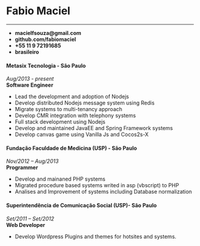 Fabio Maciel
==============

--------------
* __macielfsouza@gmail.com__
* __github.com/fabiomaciel__
* __+55 11 9 72191685__
* __brasileiro__


#### Metasix Tecnologia - São Paulo 

_Aug/2013 - present_<br/>
__Software Engineer__

* Lead the development and adoption of Nodejs
* Develop distributed Nodejs message system using Redis
* Migrate systems to multi-tenancy approach
* Develop CMR integration  with telephony systems
* Full stack development using Nodejs 
* Develop and maintained JavaEE and Spring Framework systems
* Develop canvas game using Vanilla Js and Cocos2s-X


#### Fundação Faculdade de Medicina (USP) - São Paulo

_Nov/2012 – Aug/2013_ <br/>
__Programmer__

* Develop and mainaned PHP systems
* Migrated procedure based systems writed in asp (vbscript) to PHP
* Analises and Improvement of systems including Database normalization


#### Superintendência de Comunicação Social (USP)- São Paulo 

_Set/2011 – Set/2012_<br/>
__Web Developer__

* Develop Wordpress Plugins and themes for hotsites and systems.
